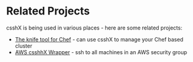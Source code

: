 # Related Projects #

csshX is being used in various places - here are some related projects:
  * [The knife tool for Chef](http://wiki.opscode.com/display/chef/Knife) - can use csshX to manage your Chef based cluster
  * [AWS csshhX Wrapper](https://github.com/elubow/aws_csshx) - ssh to all machines in an AWS security group

